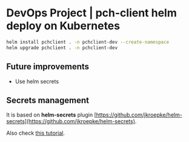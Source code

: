 # DevOps Project | pch-client helm deploy on Kubernetes

```bash
helm install pchclient . -n pchclient-dev --create-namespace
helm upgrade pchclient . -n pchclient-dev
```

## Future improvements

- Use helm secrets

## Secrets management

It is based on **helm-secrets** plugin [https://github.com/jkroepke/helm-secrets](https://github.com/jkroepke/helm-secrets).

Also check [this tutorial](https://developer.epages.com/blog/tech-stories/kubernetes-deployments-with-helm-secrets/).
